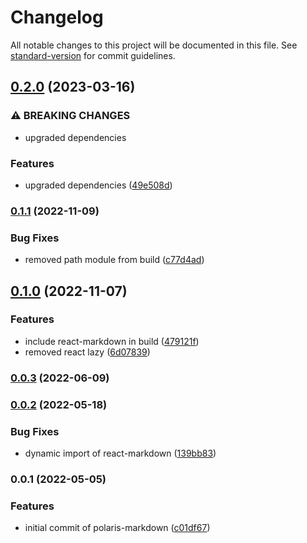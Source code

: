 # Changelog

All notable changes to this project will be documented in this file. See [standard-version](https://github.com/conventional-changelog/standard-version) for commit guidelines.

## [0.2.0](https://github.com/shop3/polaris-markdown/compare/v0.1.1...v0.2.0) (2023-03-16)


### ⚠ BREAKING CHANGES

* upgraded dependencies

### Features

* upgraded dependencies ([49e508d](https://github.com/shop3/polaris-markdown/commit/49e508d6d984753d5639da825e5faad45409f048))

### [0.1.1](https://github.com/shop3/polaris-markdown/compare/v0.1.0...v0.1.1) (2022-11-09)


### Bug Fixes

* removed path module from build ([c77d4ad](https://github.com/shop3/polaris-markdown/commit/c77d4ad18ba9969e7ccfbdab3da5187c80b30a74))

## [0.1.0](https://github.com/shop3/polaris-markdown/compare/v0.0.3...v0.1.0) (2022-11-07)


### Features

* include react-markdown in build ([479121f](https://github.com/shop3/polaris-markdown/commit/479121f4f849c851b5740713728154754d5751ab))
* removed react lazy ([6d07839](https://github.com/shop3/polaris-markdown/commit/6d07839da919fd807ae7ecd82430e96bc6e0a694))

### [0.0.3](https://github.com/shop3/polaris-markdown/compare/v0.0.2...v0.0.3) (2022-06-09)

### [0.0.2](https://github.com/shop3/polaris-markdown/compare/v0.0.1...v0.0.2) (2022-05-18)


### Bug Fixes

* dynamic import of react-markdown ([139bb83](https://github.com/shop3/polaris-markdown/commit/139bb83a7fbf710c3f17c647aee3926bdc99a1b7))

### 0.0.1 (2022-05-05)


### Features

* initial commit of polaris-markdown ([c01df67](https://github.com/shop3/polaris-markdown/commit/c01df6727f7a5aaa0e0236f2c9c03aa9ba3ef33c))
